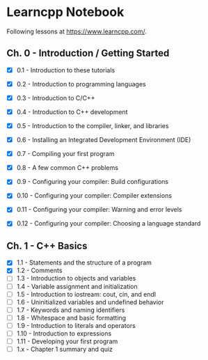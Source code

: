 # Learncpp Notebook

Following lessons at https://www.learncpp.com/.

## Ch. 0 - Introduction / Getting Started
- [X] 0.1 - Introduction to these tutorials
- [X] 0.2 - Introduction to programming languages
- [X] 0.3 - Introduction to C/C++
- [X] 0.4 - Introduction to C++ development
- [X] 0.5 - Introduction to the compiler, linker, and libraries
- [X] 0.6 - Installing an Integrated Development Environment (IDE)
- [X] 0.7 - Compiling your first program
- [X] 0.8 - A few common C++ problems
- [X] 0.9 - Configuring your compiler: Build configurations
- [X] 0.10 - Configuring your compiler: Compiler extensions
- [X] 0.11 - Configuring your compiler: Warning and error levels
- [X] 0.12 - Configuring your compiler: Choosing a language standard


## Ch. 1 - C++ Basics

- [X] 1.1 - Statements and the structure of a program
- [X] 1.2 - Comments
- [ ] 1.3 - Introduction to objects and variables
- [ ] 1.4 - Variable assignment and initialization
- [ ] 1.5 - Introduction to iostream: cout, cin, and endl
- [ ] 1.6 - Uninitialized variables and undefined behavior
- [ ] 1.7 - Keywords and naming identifiers
- [ ] 1.8 - Whitespace and basic formatting
- [ ] 1.9 - Introduction to literals and operators
- [ ] 1.10 - Introduction to expressions
- [ ] 1.11 - Developing your first program
- [ ] 1.x - Chapter 1 summary and quiz

